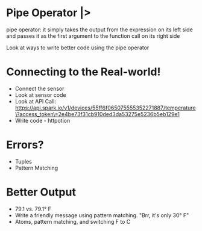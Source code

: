 # Pipe Operator |>

pipe operator: it simply takes the output from the expression on its left side and passes it as the first argument to the function call on its right side

Look at ways to write better code using the pipe operator

# Connecting to the Real-world!

* Connect the sensor
* Look at sensor code
* Look at API Call: https://api.spark.io/v1/devices/55ff6f065075555352271887/temperature\?access_token\=2e4be73f31cb910ded3da53275e5236b5eb129e1
* Write code - httpotion

# Errors?

* Tuples
* Pattern Matching

# Better Output

* 79.1 vs. 79.1° F
* Write a friendly message using pattern matching. "Brr, it's only 30° F"
* Atoms, pattern matching, and switching F to C
